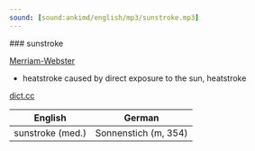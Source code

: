 ```yaml
---
sound: [sound:ankimd/english/mp3/sunstroke.mp3]
---
```


\### sunstroke

[Merriam-Webster](https://www.merriam-webster.com/dictionary/sunstroke)

- heatstroke caused by direct exposure to the sun, heatstroke

[dict.cc](https://www.dict.cc/sunstroke)

| English        | German       |
| -------------- | ------------ |
| sunstroke (med.) | Sonnenstich (m, 354) |
